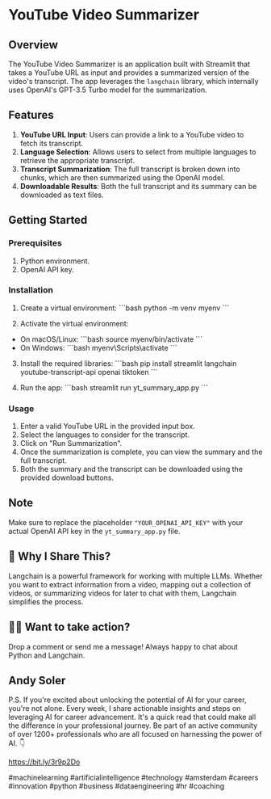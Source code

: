 
# YouTube Video Summarizer

## Overview

The YouTube Video Summarizer is an application built with Streamlit that takes a YouTube URL as input and provides a summarized version of the video's transcript. The app leverages the `langchain` library, which internally uses OpenAI's GPT-3.5 Turbo model for the summarization.

## Features

1. **YouTube URL Input**: Users can provide a link to a YouTube video to fetch its transcript.
2. **Language Selection**: Allows users to select from multiple languages to retrieve the appropriate transcript.
3. **Transcript Summarization**: The full transcript is broken down into chunks, which are then summarized using the OpenAI model.
4. **Downloadable Results**: Both the full transcript and its summary can be downloaded as text files.

## Getting Started

### Prerequisites

1. Python environment.
2. OpenAI API key.

### Installation

1. Create a virtual environment:
\```bash
python -m venv myenv
\```

2. Activate the virtual environment:
- On macOS/Linux:
\```bash
source myenv/bin/activate
\```
- On Windows:
\```bash
myenv\Scripts\activate
\```

3. Install the required libraries:
\```bash
pip install streamlit langchain youtube-transcript-api openai tiktoken
\```

4. Run the app:
\```bash
streamlit run yt_summary_app.py
\```

### Usage

1. Enter a valid YouTube URL in the provided input box.
2. Select the languages to consider for the transcript.
3. Click on "Run Summarization".
4. Once the summarization is complete, you can view the summary and the full transcript.
5. Both the summary and the transcript can be downloaded using the provided download buttons.

## Note

Make sure to replace the placeholder `"YOUR_OPENAI_API_KEY"` with your actual OpenAI API key in the `yt_summary_app.py` file.

## 📝 Why I Share This? 

Langchain is a powerful framework for working with multiple LLMs. Whether you want to extract information from a video, mapping out a collection of videos, or summarizing videos for later to chat with them, Langchain simplifies the process.

## 👩‍💻 Want to take action? 

Drop a comment or send me a message! Always happy to chat about Python and Langchain.

## Andy Soler

P.S. If you're excited about unlocking the potential of AI for your career, you're not alone. Every week, I share actionable insights and steps on leveraging AI for career advancement. It's a quick read that could make all the difference in your professional journey. Be part of an active community of over 1200+ professionals who are all focused on harnessing the power of AI. 👇 

https://bit.ly/3r9p2Do

#machinelearning #artificialintelligence #technology #amsterdam #careers #innovation #python #business #dataengineering #hr #coaching

